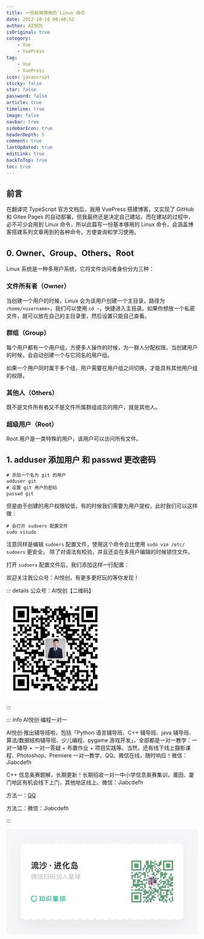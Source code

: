 ```yaml
---
title: 一份前端够用的 Linux 命令
date: 2022-10-18 00:40:52
author: AI悦创
isOriginal: true
category: 
    - Vue
    - VuePress
tag:
    - Vue
    - VuePress
icon: javascript
sticky: false
star: false
password: false
article: true
timeline: true
image: false
navbar: true
sidebarIcon: true
headerDepth: 5
comment: true
lastUpdated: true
editLink: true
backToTop: true
toc: true
---
```


## 前言

在翻译完 TypeScript 官方文档后，我用 VuePress 搭建博客，又实现了 GitHub 和 Gitee Pages 的自动部署，但我最终还是决定自己建站，而在建站的过程中，必不可少会用到 Linux 命令，所以此篇写一份基本够用的 Linux 命令，会涵盖博客搭建系列文章用到的各种命令，方便查询和学习使用。

## 0. Owner、Group、Others、Root

Linux 系统是一种多用户系统，它将文件访问者身份分为三种：

### 文件所有者（Owner）

当创建一个用户的时候，Linux 会为该用户创建一个主目录，路径为 `/home/<username>`，我们可以使用 `cd ~`，快捷进入主目录。如果你想放一个私密文件，就可以放在自己的主目录里，然后设置只能自己查看。

### 群组（Group）

每个用户都有一个用户组，方便多人操作的时候，为一群人分配权限。当创建用户的时候，会自动创建一个与它同名的用户组。

如果一个用户同时属于多个组，用户需要在用户组之间切换，才能具有其他用户组的权限。

### 其他人（Others）

既不是文件所有者又不是文件所属群组成员的用户，就是其他人。

### 超级用户（Root）

Root 用户是一类特殊的用户，该用户可以访问所有文件。

## 1. adduser 添加用户 和 passwd 更改密码

```ssh
# 添加一个名为 git 的用户
adduser git
# 设置 git 用户的密码
passwd git
```

但是由于创建的用户权限较低，有的时候我们需要为用户提权，此时我们可以这样做：

```ssh
# 会打开 sudoers 配置文件
sudo visudo
```

注意同样是编辑 `sudoers` 配置文件，使用这个命令会比使用 `sudo vim /etc/ sudoers` 更安全， 除了对语法有校验，并且还会在多用户编辑的时候锁住文件。

打开 `sudoers` 配置文件后，我们添加这样一行配置：















欢迎关注我公众号：AI悦创，有更多更好玩的等你发现！

::: details 公众号：AI悦创【二维码】

![](/gzh.jpg)

:::

::: info AI悦创·编程一对一

AI悦创·推出辅导班啦，包括「Python 语言辅导班、C++ 辅导班、java 辅导班、算法/数据结构辅导班、少儿编程、pygame 游戏开发」，全部都是一对一教学：一对一辅导 + 一对一答疑 + 布置作业 + 项目实践等。当然，还有线下线上摄影课程、Photoshop、Premiere 一对一教学、QQ、微信在线，随时响应！微信：Jiabcdefh

C++ 信息奥赛题解，长期更新！长期招收一对一中小学信息奥赛集训，莆田、厦门地区有机会线下上门，其他地区线上。微信：Jiabcdefh

方法一：[QQ](http://wpa.qq.com/msgrd?v=3&uin=1432803776&site=qq&menu=yes)

方法二：微信：Jiabcdefh

:::

![](/zsxq.jpg)
